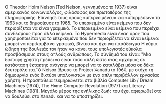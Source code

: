 Ο Theodor Holm Nelson (Ted Nelson, γεννημένος το 1937) είναι αμερικανός κοινωνιολόγος, φιλόσοφος και πρωτοπόρος της πληροφορικής. Επινόησε τους όρους «υπερκειμένου» και «υπερμέσων» το 1963 και το δημοσίευσε το 1965.
Το υπερκειμένο είναι κείμενο που δεν περιορίζεται να είναι γραμμικό. Το υπερκειμένο είναι κείμενο που περιέχει συνδέσμους προς άλλα κείμενα. Το Hypermedia είναι ένας όρος που χρησιμοποιείται για το υπερκειμένο που δεν περιορίζεται να είναι κείμενο: μπορεί να περιλαμβάνει γραφικά, βίντεο και ήχο για παράδειγμα
Η κύρια ώθηση της δουλειάς του ήταν να κάνει τους υπολογιστές εύκολα προσβάσιμους στους απλούς ανθρώπους. Το σύνθημά του είναι: "Μια διεπαφή χρήστη πρέπει να είναι τόσο απλή ώστε ένας αρχάριος σε κατάσταση έκτακτης ανάγκης να μπορεί να το καταλάβει μέσα σε δέκα δευτερόλεπτα."Ο Nelson ίδρυσε το Project Xanadu το 1960, με στόχο τη δημιουργία ενός δικτύου υπολογιστών με ένα απλό περιβάλλον εργασίας χρήστη. Η προσπάθεια τεκμηριώνεται στα βιβλία Computer Lib / Dream Machines (1974), The Home Computer Revolution (1977) και Literary Machines (1981). Μεγάλο μέρος της ενήλικης ζωής του έχει αφιερωθεί στο να δουλεύει στο Xanadu και να το υποστηρίζει.

